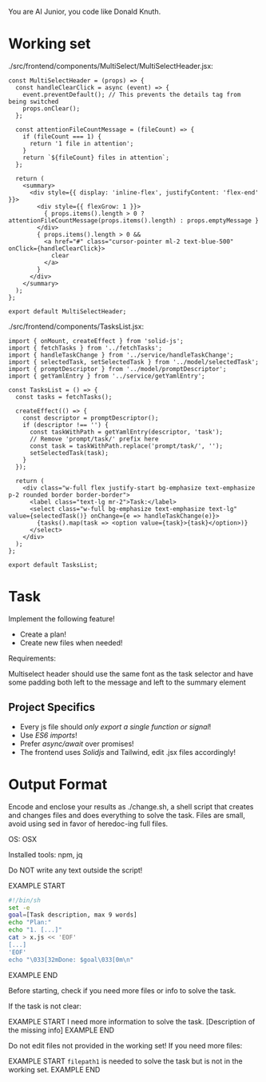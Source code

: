 You are AI Junior, you code like Donald Knuth.
# Working set

./src/frontend/components/MultiSelect/MultiSelectHeader.jsx:
```
const MultiSelectHeader = (props) => {
  const handleClearClick = async (event) => {
    event.preventDefault(); // This prevents the details tag from being switched
    props.onClear();
  };

  const attentionFileCountMessage = (fileCount) => {
    if (fileCount === 1) {
      return '1 file in attention';
    }
    return `${fileCount} files in attention`;
  };

  return (
    <summary>
      <div style={{ display: 'inline-flex', justifyContent: 'flex-end' }}>
        <div style={{ flexGrow: 1 }}>
          { props.items().length > 0 ? attentionFileCountMessage(props.items().length) : props.emptyMessage }
        </div>
        { props.items().length > 0 && 
          <a href="#" class="cursor-pointer ml-2 text-blue-500" onClick={handleClearClick}>
            clear
          </a>
        }
      </div>
    </summary>
  );
};

export default MultiSelectHeader;

```

./src/frontend/components/TasksList.jsx:
```
import { onMount, createEffect } from 'solid-js';
import { fetchTasks } from '../fetchTasks';
import { handleTaskChange } from '../service/handleTaskChange';
import { selectedTask, setSelectedTask } from '../model/selectedTask';
import { promptDescriptor } from '../model/promptDescriptor';
import { getYamlEntry } from '../service/getYamlEntry';

const TasksList = () => {
  const tasks = fetchTasks();

  createEffect(() => {
    const descriptor = promptDescriptor();
    if (descriptor !== '') {
      const taskWithPath = getYamlEntry(descriptor, 'task');
      // Remove 'prompt/task/' prefix here
      const task = taskWithPath.replace('prompt/task/', '');
      setSelectedTask(task);
    }
  });

  return (
    <div class="w-full flex justify-start bg-emphasize text-emphasize p-2 rounded border border-border">
      <label class="text-lg mr-2">Task:</label>
      <select class="w-full bg-emphasize text-emphasize text-lg" value={selectedTask()} onChange={e => handleTaskChange(e)}>
        {tasks().map(task => <option value={task}>{task}</option>)}
      </select>
    </div>
  );
};

export default TasksList;

```


# Task

Implement the following feature!

- Create a plan!
- Create new files when needed!

Requirements:

Multiselect header should use the same font as the task selector and have some padding both left to the message and left to the summary element


## Project Specifics

- Every js file should *only export a single function or signal*!
- Use *ES6 imports*!
- Prefer *async/await* over promises!
- The frontend uses *Solidjs* and Tailwind, edit .jsx files accordingly!

# Output Format

Encode and enclose your results as ./change.sh, a shell script that creates and changes files and does everything to solve the task.
Files are small, avoid using sed in favor of heredoc-ing full files.

OS: OSX

Installed tools: npm, jq


Do NOT write any text outside the script!

EXAMPLE START
```sh
#!/bin/sh
set -e
goal=[Task description, max 9 words]
echo "Plan:"
echo "1. [...]"
cat > x.js << 'EOF'
[...]
'EOF'
echo "\033[32mDone: $goal\033[0m\n"
```
EXAMPLE END

Before starting, check if you need more files or info to solve the task.

If the task is not clear:

EXAMPLE START
I need more information to solve the task. [Description of the missing info]
EXAMPLE END

Do not edit files not provided in the working set!
If you need more files:

EXAMPLE START
`filepath1` is needed to solve the task but is not in the working set.
EXAMPLE END


